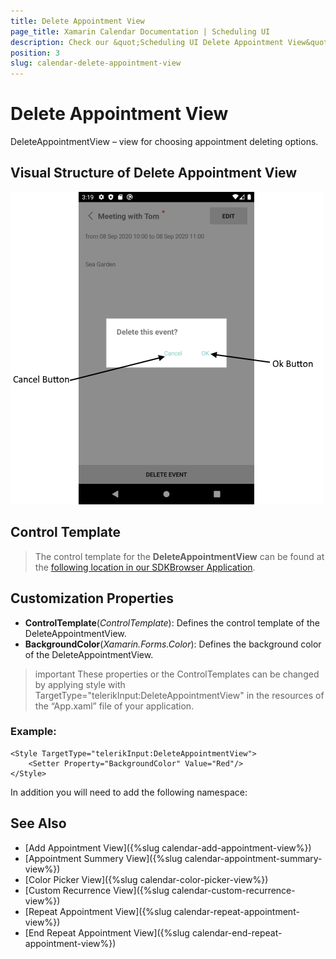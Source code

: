 ```yaml
---
title: Delete Appointment View
page_title: Xamarin Calendar Documentation | Scheduling UI
description: Check our &quot;Scheduling UI Delete Appointment View&quot; documentation article for Telerik Calendar for Xamarin control.
position: 3
slug: calendar-delete-appointment-view
---
```


# Delete Appointment View

DeleteAppointmentView – view for choosing appointment deleting options.

## Visual Structure of Delete Appointment View

![Scheduling UI Delete Appointment View](images/calendar-delete-appointment-view.png)

## Control Template

> The control template for the **DeleteAppointmentView** can be found at the [following location in our SDKBrowser Application](https://github.com/telerik/xamarin-forms-sdk/blob/master/XamarinSDK/SDKBrowser/SDKBrowser/Examples/CalendarControl/SchedulingCategory/SchedulingUIViews/DeleteAppointmentView.xaml).

## Customization Properties 

* **ControlTemplate**(*ControlTemplate*): Defines the control template of the DeleteAppointmentView.
* **BackgroundColor**(*Xamarin.Forms.Color*): Defines the background color of the DeleteAppointmentView.

>important These properties or the ControlTemplates can be changed by applying style with TargetType="telerikInput:DeleteAppointmentView" in the resources of the “App.xaml” file of your application. 

### Example:

```XAML
<Style TargetType="telerikInput:DeleteAppointmentView">
    <Setter Property="BackgroundColor" Value="Red"/>
</Style>
```

In addition you will need to add the following namespace: 

<snippet id='xmlns-telerikinput'/>

## See Also

* [Add Appointment View]({%slug calendar-add-appointment-view%})
* [Appointment Summery View]({%slug calendar-appointment-summary-view%})
* [Color Picker View]({%slug calendar-color-picker-view%})
* [Custom Recurrence View]({%slug calendar-custom-recurrence-view%})
* [Repeat Appointment View]({%slug calendar-repeat-appointment-view%})
* [End Repeat Appointment View]({%slug calendar-end-repeat-appointment-view%})
